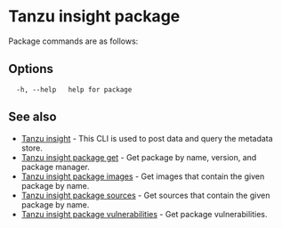 # Tanzu insight package

Package commands are as follows:

## <a id='options'></a>Options

```console
  -h, --help   help for package
```

## <a id='see-also'></a>See also

* [Tanzu insight](insight.md)	 - This CLI is used to post data and query the metadata store.
* [Tanzu insight package get](insight-package-get.md)	 - Get package by name, version, and package manager.
* [Tanzu insight package images](insight-package-images.md)	 - Get images that contain the given package by name.
* [Tanzu insight package sources](insight-package-sources.md)	 - Get sources that contain the given package by name.
* [Tanzu insight package vulnerabilities](insight-package-vulnerabilities.md)	 - Get package vulnerabilities.
